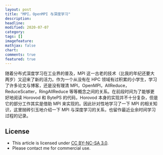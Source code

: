 ```yaml
---
layout: post
title: "MPI，OpenMPI 与深度学习"
description: 
headline:
modified: 2020-07-07
category: 
tags: []
imagefeature:
mathjax: false
chart:
comments: true
featured: true
---
```


随着分布式深度学习在工业界的普及，MPI 这一古老的技术（比我的年纪还要大两岁）又迎来了新的活力。作为一个从没有在 HPC 领域有过积累的小学生，学习了许多论文与博客，还是没有理清 MPI，OpenMPI，AllReduce，ReduceScatter，RingAllReduce 等等概念之间的关系。在前段时间为了能够更好地阅读 Horovod 和 BytePS 的代码，Horovod 本身的实现并不十分复杂，但是它的部分工作其实是借助 MPI 来实现的。因此针对性地学习了一下 MPI 的相关知识，这里抛砖引玉地介绍一下 MPI 与深度学习的关系，也留作最近业余时间学习过程的记录。



## License

- This article is licensed under [CC BY-NC-SA 3.0](https://creativecommons.org/licenses/by-nc-sa/3.0/).
- Please contact me for commercial use.
